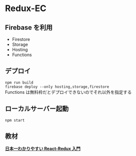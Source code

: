 # Redux-EC

## Firebase を利用

- Firestore
- Storage
- Hosting
- Functions

## デプロイ

`npm run build`  
`firebase deploy --only hosting,storage,firestore`  
Functions は無料枠だとデプロイできないのでそれ以外を指定する

## ローカルサーバー起動

`npm start`

## 教材

**[日本一わかりやすい React-Redux 入門](https://www.youtube.com/playlist?list=PLX8Rsrpnn3IWavNOj3n4Vypzwb3q1RXhr)**
